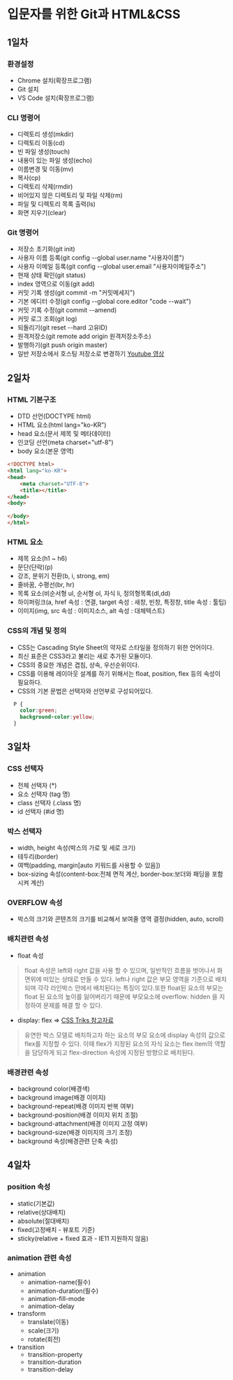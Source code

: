 # 입문자를 위한 Git과 HTML&CSS
## 1일차
### 환경설정
- Chrome 설치(확장프로그램)
- Git 설치
- VS Code 설치(확장프로그램)
### CLI 명령어
- 디렉토리 생성(mkdir)
- 디렉토리 이동(cd)
- 빈 파일 생성(touch)
- 내용이 있는 파일 생성(echo)
- 이름변경 및 이동(mv)
- 복사(cp)
- 디렉토리 삭제(rmdir)
- 비어있지 않은 디렉토리 및 파일 삭제(rm)
- 파일 및 디렉토리 목록 출력(ls)
- 화면 지우기(clear)
### Git 명령어
- 저장소 초기화(git init)
- 사용자 이름 등록(git config --global user.name "사용자이름")
- 사용자 이메일 등록(git config --global user.email "사용자이메일주소")
- 현재 상태 확인(git status)
- index 영역으로 이동(git add)
- 커밋 기록 생성(git commit -m "커밋메세지")
- 기본 에디터 수정(git config --global core.editor "code --wait")
- 커밋 기록 수정(git commit --amend)
- 커밋 로그 조회(git log)
- 되돌리기(git reset --hard 고유ID)
- 원격저장소(git remote add origin 원격저장소주소)
- 발행하기(git push origin master)
- 일반 저장소에서 호스팅 저장소로 변경하기
[Youtube 영상](https://youtu.be/SNnfbf-LJz4)
## 2일차
### HTML 기본구조
- DTD 선언(DOCTYPE html)
- HTML 요소(html lang="ko-KR")
- head 요소(문서 제목 및 메타데이터)
- 인코딩 선언(meta charset="utf-8")
- body 요소(본문 영역)

```html
<!DOCTYPE html>
<html lang="ko-KR">
<head>
    <meta charset="UTF-8">
    <title></title>
</head>
<body>
    
</body>
</html>
```
### HTML 요소
- 제목 요소(h1 ~ h6)
- 문단(단락)(p)
- 강조, 분위기 전환(b, i, strong, em)
- 줄바꿈, 수평선(br, hr)
- 목록 요소(비순서형 ul, 순서형 ol, 자식 li, 정의형목록(dl,dd)
- 하이퍼링크(a, href 속성 : 연결, target 속성 : 새창, 빈창, 특정창, title 속성 : 툴팁)
- 이미지(img, src 속성 : 이미지소스, alt 속성 : 대체텍스트)
### CSS의 개념 및 정의
- CSS는 Cascading Style Sheet의 약자로 스타일을 정의하기 위한 언어이다.
- 최신 표준은 CSS3라고 불리는 새로 추가된 모듈이다.
- CSS의 중요한 개념은 겹침, 상속, 우선순위이다.
- CSS를 이용해 레이아웃 설계를 하기 위해서는 float, position, flex 등의 속성이 필요하다.
- CSS의 기본 문법은 선택자와 선언부로 구성되어있다.

```CSS
  P {
    color:green;
    background-color:yellow;
  }
```

## 3일차
### CSS 선택자 
- 전체 선택자 (*)
- 요소 선택자 (tag 명)
- class 선택자 (.class 명)
- id 선택자 (#id 명)
### 박스 선택자
- width, height 속성(박스의 가로 및 세로 크기)
- 테두리(border)
- 여백(padding, margin[auto 키워드를 사용할 수 있음])
- box-sizing 속성(content-box:전체 면적 계산, border-box:보더와 패딩을 포함시켜 계산)
### OVERFLOW 속성
- 박스의 크기와 콘텐츠의 크기를 비교해서 보여줄 영역 결정(hidden, auto, scroll)
### 배치관련 속성
- float 속성
> float 속성은 left와 right 값을 사용 할 수 있으며, 일반적인 흐름을 벗어나서 화면위에 떠있는 상태로 만들 수 있다. left나 right 값은 부모 영역을 기준으로 배치되며 각각 라인박스 안에서 배치된다는 특징이 있다.또한 float된 요소의 부모는 float 된 요소의 높이를 잃어버리기 때문에 부모요소에 overflow: hidden 을 지정하여 문제를 해결 할 수 있다.
- display: flex => [CSS Triks 참고자료](https://css-tricks.com/snippets/css/a-guide-to-flexbox/)
> 유연한 박스 모델로 배치하고자 하는 요소의 부모 요소에 display 속성의 값으로 flex를 지정할 수 있다. 이때 flex가 지정된 요소의 자식 요소는 flex item의 역할을 담당하게 되고 flex-direction 속성에 지정된 방향으로 배치된다.
### 배경관련 속성
- background color(배경색)
- background image(배경 이미지)
- background-repeat(배경 이미지 반복 여부)
- background-position(배경 이미지 위치 조절)
- background-attachment(배경 이미지 고정 여부)
- background-size(배경 이미지의 크기 조정)
- background 속성(배경관련 단축 속성)

## 4일차
### position 속성
- static(기본값)
- relative(상대배치)
- absolute(절대배치)
- fixed(고정배치 - 뷰포트 기준)
- sticky(relative + fixed 효과 - IE11 지원하지 않음)
### animation 관련 속성
- animation
    + animation-name(필수)
    + animation-duration(필수)
    + animation-fill-mode
    + animation-delay
- transform
    + translate(이동)
    + scale(크기)
    + rotate(회전)
- transition
    + transition-property
    + transition-duration
    + transition-delay

